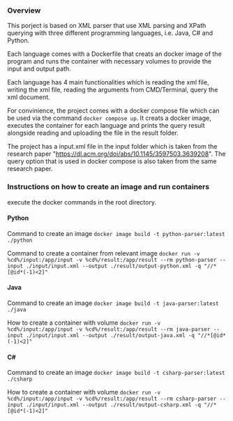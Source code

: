 ### Overview

This porject is based on XML parser that use XML parsing and XPath querying with three different programming languages, i.e. Java, C# and Python. 

Each language comes with a Dockerfile that creats an docker image of the program and runs the container with necessary volumes to provide the input and output path.

Each language has 4 main functionalities which is reading the xml file, writing the xml file, reading the arguments from CMD/Terminal, query the xml document.

For convinience, the project comes with a docker compose file which can be used via the command ```docker compose up```. It creats a docker image, executes the container for each language and prints the query result alongside reading and uploading the file in the result folder.

The project has a input.xml file in the input folder which is taken from the research paper "https://dl.acm.org/doi/abs/10.1145/3597503.3639208". The query option that is used in docker compose is also taken from the same research paper.

### Instructions on how to create an image and run containers

execute the docker commands in the root directory.

#### Python

Command to create an image ```docker image build -t python-parser:latest ./python```

Command to create a container from relevant image ```docker run -v %cd%/input:/app/input -v %cd%/result:/app/result --rm python-parser --input ./input/input.xml --output ./result/output-python.xml -q "//*[@id*(-1)<2]"```

#### Java
Command to create an image ```docker image build -t java-parser:latest ./java```
 
How to create a container with volume ```docker run -v %cd%/input:/app/input -v %cd%/result:/app/result --rm java-parser --input ./input/input.xml --output ./result/output-java.xml -q "//*[@id*(-1)<2]"```

#### C#
Command to create an image ```docker image build -t csharp-parser:latest ./csharp```

How to create a container with volume ```docker run -v %cd%/input:/app/input -v %cd%/result:/app/result --rm csharp-parser --input ./input/input.xml --output ./result/output-csharp.xml -q "//*[@id*(-1)<2]"```
